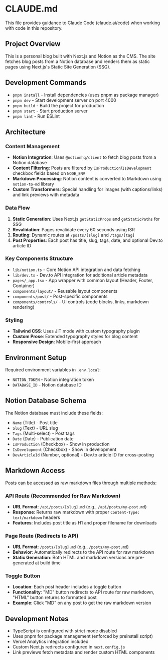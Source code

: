 # CLAUDE.md

This file provides guidance to Claude Code (claude.ai/code) when working with code in this repository.

## Project Overview

This is a personal blog built with Next.js and Notion as the CMS. The site fetches blog posts from a Notion database and renders them as static pages using Next.js's Static Site Generation (SSG).

## Development Commands

- `pnpm install` - Install dependencies (uses pnpm as package manager)
- `pnpm dev` - Start development server on port 4000
- `pnpm build` - Build the project for production
- `pnpm start` - Start production server
- `pnpm lint` - Run ESLint

## Architecture

### Content Management

- **Notion Integration**: Uses `@notionhq/client` to fetch blog posts from a Notion database
- **Content Filtering**: Posts are filtered by `IsProduction`/`IsDevelopment` checkbox fields based on `NODE_ENV`
- **Markdown Processing**: Notion content is converted to Markdown using `notion-to-md` library
- **Custom Transformers**: Special handling for images (with captions/links) and link previews with metadata

### Data Flow

1. **Static Generation**: Uses Next.js `getStaticProps` and `getStaticPaths` for SSG
2. **Revalidation**: Pages revalidate every 60 seconds using ISR
3. **Routing**: Dynamic routes at `/posts/[slug]` and `/tags/[tag]`
4. **Post Properties**: Each post has title, slug, tags, date, and optional Dev.to article ID

### Key Components Structure

- `lib/notion.ts` - Core Notion API integration and data fetching
- `lib/dev.ts` - Dev.to API integration for additional article metadata
- `pages/_app.tsx` - App wrapper with common layout (Header, Footer, Container)
- `components/layout/` - Reusable layout components
- `components/post/` - Post-specific components
- `components/controls/` - UI controls (code blocks, links, markdown rendering)

### Styling

- **Tailwind CSS**: Uses JIT mode with custom typography plugin
- **Custom Prose**: Extended typography styles for blog content
- **Responsive Design**: Mobile-first approach

## Environment Setup

Required environment variables in `.env.local`:

- `NOTION_TOKEN` - Notion integration token
- `DATABASE_ID` - Notion database ID

## Notion Database Schema

The Notion database must include these fields:

- `Name` (Title) - Post title
- `Slug` (Text) - URL slug
- `Tags` (Multi-select) - Post tags
- `Date` (Date) - Publication date
- `IsProduction` (Checkbox) - Show in production
- `IsDevelopment` (Checkbox) - Show in development
- `DevArticleId` (Number, optional) - Dev.to article ID for cross-posting

## Markdown Access

Posts can be accessed as raw markdown files through multiple methods:

### API Route (Recommended for Raw Markdown)

- **URL Format**: `/api/posts/[slug].md` (e.g., `/api/posts/my-post.md`)
- **Response**: Returns raw markdown with proper `Content-Type: text/markdown` headers
- **Features**: Includes post title as H1 and proper filename for downloads

### Page Route (Redirects to API)

- **URL Format**: `/posts/[slug].md` (e.g., `/posts/my-post.md`)
- **Behavior**: Automatically redirects to the API route for raw markdown
- **Static Generation**: Both HTML and markdown versions are pre-generated at build time

### Toggle Button

- **Location**: Each post header includes a toggle button
- **Functionality**: "MD" button redirects to API route for raw markdown, "HTML" button returns to formatted post
- **Example**: Click "MD" on any post to get the raw markdown version

## Development Notes

- TypeScript is configured with strict mode disabled
- Uses pnpm for package management (enforced by preinstall script)
- Vercel Analytics integration included
- Custom Next.js redirects configured in `next.config.js`
- Link previews fetch metadata and render custom HTML components
